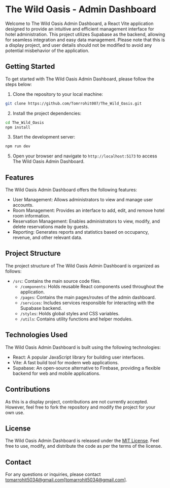 # The Wild Oasis - Admin Dashboard

Welcome to The Wild Oasis Admin Dashboard, a React Vite application designed to provide an intuitive and efficient management interface for hotel administration. This project utilizes Supabase as the backend, allowing for seamless integration and easy data management. Please note that this is a display project, and user details should not be modified to avoid any potential misbehavior of the application.

## Getting Started

To get started with The Wild Oasis Admin Dashboard, please follow the steps below:

1. Clone the repository to your local machine:

```bash
git clone https://github.com/Tomrrohit007/The_Wild_Oasis.git
```

2. Install the project dependencies:

```bash
cd The_Wild_Oasis
npm install
```

3. Start the development server:

```bash
npm run dev
```

5. Open your browser and navigate to `http://localhost:5173` to access The Wild Oasis Admin Dashboard.

## Features

The Wild Oasis Admin Dashboard offers the following features:

- User Management: Allows administrators to view and manage user accounts.
- Room Management: Provides an interface to add, edit, and remove hotel room information.
- Reservation Management: Enables administrators to view, modify, and delete reservations made by guests.
- Reporting: Generates reports and statistics based on occupancy, revenue, and other relevant data.

## Project Structure

The project structure of The Wild Oasis Admin Dashboard is organized as follows:

- `/src`: Contains the main source code files.
  - `/components`: Holds reusable React components used throughout the application.
  - `/pages`: Contains the main pages/routes of the admin dashboard.
  - `/services`: Includes services responsible for interacting with the Supabase backend.
  - `/styles`: Holds global styles and CSS variables.
  - `/utils`: Contains utility functions and helper modules.

## Technologies Used

The Wild Oasis Admin Dashboard is built using the following technologies:

- React: A popular JavaScript library for building user interfaces.
- Vite: A fast build tool for modern web applications.
- Supabase: An open-source alternative to Firebase, providing a flexible backend for web and mobile applications.

## Contributions

As this is a display project, contributions are not currently accepted. However, feel free to fork the repository and modify the project for your own use.

## License

The Wild Oasis Admin Dashboard is released under the [MIT License](LICENSE). Feel free to use, modify, and distribute the code as per the terms of the license.

## Contact

For any questions or inquiries, please contact tomarrohit5034@gmail.com[tomarrohit5034@gmail.com].